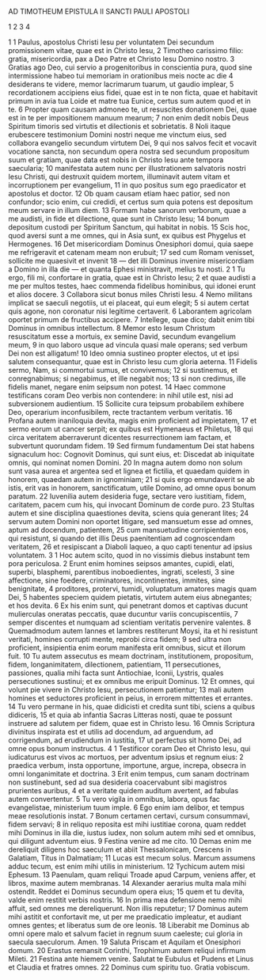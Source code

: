 AD TIMOTHEUM EPISTULA II SANCTI PAULI APOSTOLI

1 2 3 4

1 
1 Paulus, apostolus Christi Iesu per voluntatem Dei secundum promissionem vitae, quae est in Christo Iesu,
2 Timotheo carissimo filio: gratia, misericordia, pax a Deo Patre et Christo Iesu Domino nostro.
3 Gratias ago Deo, cui servio a progenitoribus in conscientia pura, quod sine intermissione habeo tui memoriam in orationibus meis nocte ac die
4 desiderans te videre, memor lacrimarum tuarum, ut gaudio implear,
5 recordationem accipiens eius fidei, quae est in te non ficta, quae et habitavit primum in avia tua Loide et matre tua Eunice, certus sum autem quod et in te.
6 Propter quam causam admoneo te, ut resuscites donationem Dei, quae est in te per impositionem manuum mearum;
7 non enim dedit nobis Deus Spiritum timoris sed virtutis et dilectionis et sobrietatis.
8 Noli itaque erubescere testimonium Domini nostri neque me vinctum eius, sed collabora evangelio secundum virtutem Dei,
9 qui nos salvos fecit et vocavit vocatione sancta, non secundum opera nostra sed secundum propositum suum et gratiam, quae data est nobis in Christo Iesu ante tempora saecularia;
10 manifestata autem nunc per illustrationem salvatoris nostri Iesu Christi, qui destruxit quidem mortem, illuminavit autem vitam et incorruptionem per evangelium,
11 in quo positus sum ego praedicator et apostolus et doctor.
12 Ob quam causam etiam haec patior, sed non confundor; scio enim, cui credidi, et certus sum quia potens est depositum meum servare in illum diem.
13 Formam habe sanorum verborum, quae a me audisti, in fide et dilectione, quae sunt in Christo Iesu;
14 bonum depositum custodi per Spiritum Sanctum, qui habitat in nobis.
15 Scis hoc, quod aversi sunt a me omnes, qui in Asia sunt, ex quibus est Phygelus et Hermogenes.
16 Det misericordiam Dominus Onesiphori domui, quia saepe me refrigeravit et catenam meam non erubuit;
17 sed cum Romam venisset, sollicite me quaesivit et invenit
18 — det illi Dominus invenire misericordiam a Domino in illa die — et quanta Ephesi ministravit, melius tu nosti.
2
1 Tu ergo, fili mi, confortare in gratia, quae est in Christo Iesu;
2 et quae audisti a me per multos testes, haec commenda fidelibus hominibus, qui idonei erunt et alios docere.
3 Collabora sicut bonus miles Christi Iesu.
4 Nemo militans implicat se saeculi negotiis, ut ei placeat, qui eum elegit;
5 si autem certat quis agone, non coronatur nisi legitime certaverit.
6 Laborantem agricolam oportet primum de fructibus accipere.
7 Intellege, quae dico; dabit enim tibi Dominus in omnibus intellectum.
8 Memor esto Iesum Christum resuscitatum esse a mortuis, ex semine David, secundum evangelium meum,
9 in quo laboro usque ad vincula quasi male operans; sed verbum Dei non est alligatum!
10 Ideo omnia sustineo propter electos, ut et ipsi salutem consequantur, quae est in Christo Iesu cum gloria aeterna.
11 Fidelis sermo, Nam, si commortui sumus, et convivemus;
12 si sustinemus, et conregnabimus; si negabimus, et ille negabit nos;
13 si non credimus, ille fidelis manet, negare enim seipsum non potest.
14 Haec commone testificans coram Deo verbis non contendere: in nihil utile est, nisi ad subversionem audientium.
15 Sollicite cura teipsum probabilem exhibere Deo, operarium inconfusibilem, recte tractantem verbum veritatis.
16 Profana autem inaniloquia devita, magis enim proficient ad impietatem,
17 et sermo eorum ut cancer serpit; ex quibus est Hymenaeus et Philetus,
18 qui circa veritatem aberraverunt dicentes resurrectionem iam factam, et subvertunt quorundam fidem.
19 Sed firmum fundamentum Dei stat habens signaculum hoc: Cognovit Dominus, qui sunt eius, et: Discedat ab iniquitate omnis, qui nominat nomen Domini.
20 In magna autem domo non solum sunt vasa aurea et argentea sed et lignea et fictilia, et quaedam quidem in honorem, quaedam autem in ignominiam;
21 si quis ergo emundaverit se ab istis, erit vas in honorem, sanctificatum, utile Domino, ad omne opus bonum paratum.
22 Iuvenilia autem desideria fuge, sectare vero iustitiam, fidem, caritatem, pacem cum his, qui invocant Dominum de corde puro.
23 Stultas autem et sine disciplina quaestiones devita, sciens quia generant lites;
24 servum autem Domini non oportet litigare, sed mansuetum esse ad omnes, aptum ad docendum, patientem,
25 cum mansuetudine corripientem eos, qui resistunt, si quando det illis Deus paenitentiam ad cognoscendam veritatem,
26 et resipiscant a Diaboli laqueo, a quo capti tenentur ad ipsius voluntatem.
3
1 Hoc autem scito, quod in no vissimis diebus instabunt tem pora periculosa.
2 Erunt enim homines seipsos amantes, cupidi, elati, superbi, blasphemi, parentibus inoboedientes, ingrati, scelesti,
3 sine affectione, sine foedere, criminatores, incontinentes, immites, sine benignitate,
4 proditores, protervi, tumidi, voluptatum amatores magis quam Dei,
5 habentes speciem quidem pietatis, virtutem autem eius abnegantes; et hos devita.
6 Ex his enim sunt, qui penetrant domos et captivas ducunt mulierculas oneratas peccatis, quae ducuntur variis concupiscentiis,
7 semper discentes et numquam ad scientiam veritatis pervenire valentes.
8 Quemadmodum autem Iannes et Iambres restiterunt Moysi, ita et hi resistunt veritati, homines corrupti mente, reprobi circa fidem;
9 sed ultra non proficient, insipientia enim eorum manifesta erit omnibus, sicut et illorum fuit.
10 Tu autem assecutus es meam doctrinam, institutionem, propositum, fidem, longanimitatem, dilectionem, patientiam,
11 persecutiones, passiones, qualia mihi facta sunt Antiochiae, Iconii, Lystris, quales persecutiones sustinui; et ex omnibus me eripuit Dominus.
12 Et omnes, qui volunt pie vivere in Christo Iesu, persecutionem patientur;
13 mali autem homines et seductores proficient in peius, in errorem mittentes et errantes.
14 Tu vero permane in his, quae didicisti et credita sunt tibi, sciens a quibus didiceris,
15 et quia ab infantia Sacras Litteras nosti, quae te possunt instruere ad salutem per fidem, quae est in Christo Iesu.
16 Omnis Scriptura divinitus inspirata est et utilis ad docendum, ad arguendum, ad corrigendum, ad erudiendum in iustitia,
17 ut perfectus sit homo Dei, ad omne opus bonum instructus.
4
1 Testificor coram Deo et Christo Iesu, qui iudicaturus est vivos ac mortuos, per adventum ipsius et regnum eius:
2 praedica verbum, insta opportune, importune, argue, increpa, obsecra in omni longanimitate et doctrina.
3 Erit enim tempus, cum sanam doctrinam non sustinebunt, sed ad sua desideria coacervabunt sibi magistros prurientes auribus,
4 et a veritate quidem auditum avertent, ad fabulas autem convertentur.
5 Tu vero vigila in omnibus, labora, opus fac evangelistae, ministerium tuum imple.
6 Ego enim iam delibor, et tempus meae resolutionis instat.
7 Bonum certamen certavi, cursum consummavi, fidem servavi;
8 in reliquo reposita est mihi iustitiae corona, quam reddet mihi Dominus in illa die, iustus iudex, non solum autem mihi sed et omnibus, qui diligunt adventum eius.
9 Festina venire ad me cito.
10 Demas enim me dereliquit diligens hoc saeculum et abiit Thessalonicam, Crescens in Galatiam, Titus in Dalmatiam;
11 Lucas est mecum solus. Marcum assumens adduc tecum, est enim mihi utilis in ministerium.
12 Tychicum autem misi Ephesum.
13 Paenulam, quam reliqui Troade apud Carpum, veniens affer, et libros, maxime autem membranas.
14 Alexander aerarius multa mala mihi ostendit. Reddet ei Dominus secundum opera eius;
15 quem et tu devita, valde enim restitit verbis nostris.
16 In prima mea defensione nemo mihi affuit, sed omnes me dereliquerunt. Non illis reputetur;
17 Dominus autem mihi astitit et confortavit me, ut per me praedicatio impleatur, et audiant omnes gentes; et liberatus sum de ore leonis.
18 Liberabit me Dominus ab omni opere malo et salvum faciet in regnum suum caeleste; cui gloria in saecula saeculorum. Amen.
19 Saluta Priscam et Aquilam et Onesiphori domum.
20 Erastus remansit Corinthi, Trophimum autem reliqui infirmum Mileti.
21 Festina ante hiemem venire.
Salutat te Eubulus et Pudens et Linus et Claudia et fratres omnes.
22 Dominus cum spiritu tuo. Gratia vobiscum.
